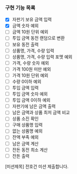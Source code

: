 ### 구현 기능 목록

- [x] 자판기 보유 금액 입력
- [x] 금액 숫자 예외
- [ ] 금액 10원 단위 예외
- [ ] 투입 금액 동전 랜덤으로 변환
- [ ] 보유 동전 출력
- [ ] 상품명, 가격, 수량 입력
- [ ] 상품명, 가격, 수량 입력 포멧 예외
- [ ] 가격, 수량 숫자 예외
- [ ] 가격 100원 미만 예외
- [ ] 가격 10원 단위 예외
- [ ] 수량 0이하 예외
- [ ] 투입 금액 입력
- [ ] 투입 금액 숫자 예외
- [ ] 투입 금액 0이하 예외
- [ ] 자판기에 남은 금액 출력
- [ ] 남은 금액과 상품 최저 금액 비교
- [ ] 상품 소진 확인
- [ ] 구매 상품명 입력
- [ ] 없는 상품명 예외
- [ ] 잔액 부족 예외
- [ ] 남은 금액 계산
- [ ] 잔돈 동전 최소 계산
- [ ] 잔돈 출력

[미션제목] 전호건 미션 제출합니다.